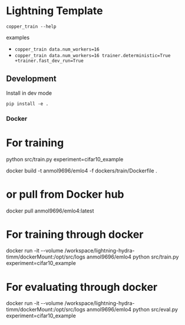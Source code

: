 # Lightning Template

```
copper_train --help
```

examples

- `copper_train data.num_workers=16`
- `copper_train data.num_workers=16 trainer.deterministic=True +trainer.fast_dev_run=True`

## Development

Install in dev mode

```
pip install -e .
```

### Docker

# For training
python src/train.py experiment=cifar10_example

docker build -t anmol9696/emlo4 -f dockers/train/Dockerfile .
# or pull from Docker hub
docker pull anmol9696/emlo4:latest

# For training through docker 
docker run -it --volume /workspace/lightning-hydra-timm/dockerMount:/opt/src/logs  anmol9696/emlo4 python src/train.py experiment=cifar10_example

# For evaluating through docker
docker run -it --volume /workspace/lightning-hydra-timm/dockerMount:/opt/src/logs  anmol9696/emlo4 python src/eval.py experiment=cifar10_example
